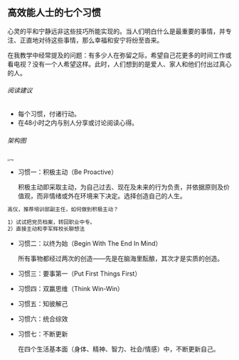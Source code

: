 ## 高效能人士的七个习惯

心灵的平和宁静远非这些技巧所能实现的。当人们明白什么是最重要的事情，并专注、正直地对待这些事情，那么幸福和安宁将纷至沓来。

在我教学中经常提及的问题：有多少人在弥留之际，希望自己花更多的时间工作或看电视？没有一个人希望这样。此时，人们想到的是爱人、家人和他们付出过真心的人。



###### 阅读建议

- 每个习惯，付诸行动。
- 在48小时之内与别人分享或讨论阅读心得。



###### 架构图

<img src="https://staticcdn1-5.umiwi.com/pcebook/online/img/202011/1716055833940207836432937674796538819286.jpeg?x-oss-process=image/resize,w_1920,m_lfit" alt="img" style="zoom: 33%;" />



- 习惯一：积极主动（Be Proactive）

  积极主动即采取主动，为自己过去、现在及未来的行为负责，并依据原则及价值观，而非情绪或外在环境来下决定。选择创造自己的人生。

```tex
高仪，推荐培训部副主任，如何做到积极主动？

1）试试把党员档案，转回职业中专。
2）直接主动和李军辉校长聊想法


```

- 习惯二：以终为始（Begin With The End In Mind）

  所有事物都经过两次的创造——先是在脑海里酝酿，其次才是实质的创造。

- 习惯三：要事第一（Put First Things First）

- 习惯四：双赢思维（Think Win-Win）

- 习惯五：知彼解己

- 习惯六：统合综效

- 习惯七：不断更新

  在四个生活基本面（身体、精神、智力、社会/情感）中，不断更新自己。

